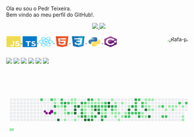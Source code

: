 Ola eu sou o Pedr Teixeira. <br>
Bem vindo ao meu perfil do GitHub!. <br>

<div align="center">
  <a href="https://github.com/weershft">
  <img height="180em" src="https://github-readme-stats.vercel.app/api?username=rafaballerini&show_icons=true&theme=dracula&include_all_commits=true&count_private=true"/>
  <img height="180em" src="https://github-readme-stats.vercel.app/api/top-langs/?username=rafaballerini&layout=compact&langs_count=7&theme=dracula"/>
</div>
<div style="display: inline_block"><br>
  <img align="center" alt="Rafa-Js" height="30" width="40" src="https://raw.githubusercontent.com/devicons/devicon/master/icons/javascript/javascript-plain.svg">
  <img align="center" alt="Rafa-Ts" height="30" width="40" src="https://raw.githubusercontent.com/devicons/devicon/master/icons/typescript/typescript-plain.svg">
  <img align="center" alt="Rafa-React" height="30" width="40" src="https://raw.githubusercontent.com/devicons/devicon/master/icons/react/react-original.svg">
  <img align="center" alt="Rafa-HTML" height="30" width="40" src="https://raw.githubusercontent.com/devicons/devicon/master/icons/html5/html5-original.svg">
  <img align="center" alt="Rafa-CSS" height="30" width="40" src="https://raw.githubusercontent.com/devicons/devicon/master/icons/css3/css3-original.svg">
  <img align="center" alt="Rafa-Python" height="30" width="40" src="https://raw.githubusercontent.com/devicons/devicon/master/icons/python/python-original.svg">
  <img align="center" alt="Rafa-Csharp" height="30" width="40" src="https://raw.githubusercontent.com/devicons/devicon/master/icons/csharp/csharp-original.svg">
  <img align="right" alt="Rafa-pic" height="150" style="border-radius:50px;" src="https://media.discordapp.net/attachments/639956127056134178/890373478988013628/Publicacoes_Instagram_1_1.png?width=676&height=676">
</div>
  
  ##
 
<div> 
  <a href="https://www.youtube.com/channel/UC_-uuuZbY0AAt9CViNzvc-Q" target="_blank"><img src="https://img.shields.io/badge/YouTube-FF0000?style=for-the-badge&logo=youtube&logoColor=white" target="_blank"></a>
  <a href="https://instagram.com/pedrohenftx" target="_blank"><img src="https://img.shields.io/badge/-Instagram-%23E4405F?style=for-the-badge&logo=instagram&logoColor=white" target="_blank"></a>
 	<a href="https://www.twitch.tv/pedrohenftx" target="_blank"><img src="https://img.shields.io/badge/Twitch-9146FF?style=for-the-badge&logo=twitch&logoColor=white" target="_blank"></a>
 <a href="https://discord.gg/" target="_blank"><img src="https://img.shields.io/badge/Discord-7289DA?style=for-the-badge&logo=discord&logoColor=white" target="_blank"></a> 
  <a href = "mailto:contatorafaballerini@gmail.com"><img src="https://img.shields.io/badge/-Gmail-%23333?style=for-the-badge&logo=gmail&logoColor=white" target="_blank"></a>
  <a href="https://www.linkedin.com/in/pedro-henrique-ferreira-teixeira-842483216" target="_blank"><img src="https://img.shields.io/badge/-LinkedIn-%230077B5?style=for-the-badge&logo=linkedin&logoColor=white" target="_blank"></a>

<svg viewBox="-16 -32 880 192" width="880" height="192" xmlns="http://www.w3.org/2000/svg"><style>@keyframes c0{68.08%{fill:var(--c2)}68.1%,to{fill:var(--ce)}}@keyframes c1{2.13%{fill:var(--c1)}2.15%,to{fill:var(--ce)}}@keyframes c2{2.31%{fill:var(--c1)}2.33%,to{fill:var(--ce)}}@keyframes c3{2.66%{fill:var(--c1)}2.68%,to{fill:var(--ce)}}@keyframes c4{67.55%{fill:var(--c2)}67.57%,to{fill:var(--ce)}}@keyframes c5{8.55%{fill:var(--c1)}8.57%,to{fill:var(--ce)}}@keyframes c6{8.72%{fill:var(--c1)}8.74%,to{fill:var(--ce)}}@keyframes c7{78.42%{fill:var(--c3)}78.44%,to{fill:var(--ce)}}@keyframes c8{69.51%{fill:var(--c2)}69.53%,to{fill:var(--ce)}}@keyframes c9{3.73%{fill:var(--c1)}3.75%,to{fill:var(--ce)}}@keyframes ca{96.07%{fill:var(--c4)}96.09%,to{fill:var(--ce)}}@keyframes cb{67.01%{fill:var(--c2)}67.03%,to{fill:var(--ce)}}@keyframes cc{66.83%{fill:var(--c2)}66.85%,to{fill:var(--ce)}}@keyframes cd{3.91%{fill:var(--c1)}3.93%,to{fill:var(--ce)}}@keyframes ce{77.71%{fill:var(--c3)}77.73%,to{fill:var(--ce)}}@keyframes cf{66.48%{fill:var(--c2)}66.5%,to{fill:var(--ce)}}@keyframes cg{4.27%{fill:var(--c1)}4.29%,to{fill:var(--ce)}}@keyframes ch{4.45%{fill:var(--c1)}4.47%,to{fill:var(--ce)}}@keyframes ci{4.8%{fill:var(--c1)}4.82%,to{fill:var(--ce)}}@keyframes cj{66.12%{fill:var(--c2)}66.14%,to{fill:var(--ce)}}@keyframes ck{70.22%{fill:var(--c2)}70.24%,to{fill:var(--ce)}}@keyframes cl{7.3%{fill:var(--c1)}7.32%,to{fill:var(--ce)}}@keyframes cm{6.76%{fill:var(--c1)}6.78%,to{fill:var(--ce)}}@keyframes cn{6.23%{fill:var(--c1)}6.25%,to{fill:var(--ce)}}@keyframes co{7.12%{fill:var(--c1)}7.14%,to{fill:var(--ce)}}@keyframes cp{6.94%{fill:var(--c1)}6.96%,to{fill:var(--ce)}}@keyframes cq{70.93%{fill:var(--c3)}70.95%,to{fill:var(--ce)}}@keyframes cr{93.93%{fill:var(--c4)}93.95%,to{fill:var(--ce)}}@keyframes cs{93.75%{fill:var(--c4)}93.77%,to{fill:var(--ce)}}@keyframes ct{5.34%{fill:var(--c1)}5.36%,to{fill:var(--ce)}}@keyframes cu{94.29%{fill:var(--c4)}94.31%,to{fill:var(--ce)}}@keyframes cv{5.69%{fill:var(--c1)}5.71%,to{fill:var(--ce)}}@keyframes cw{71.47%{fill:var(--c3)}71.49%,to{fill:var(--ce)}}@keyframes cx{42.41%{fill:var(--c1)}42.43%,to{fill:var(--ce)}}@keyframes cy{42.59%{fill:var(--c2)}42.61%,to{fill:var(--ce)}}@keyframes cz{76.28%{fill:var(--c3)}76.3%,to{fill:var(--ce)}}@keyframes c10{76.1%{fill:var(--c3)}76.12%,to{fill:var(--ce)}}@keyframes c11{43.13%{fill:var(--c2)}43.15%,to{fill:var(--ce)}}@keyframes c12{31.54%{fill:var(--c1)}31.56%,to{fill:var(--ce)}}@keyframes c13{31.72%{fill:var(--c1)}31.74%,to{fill:var(--ce)}}@keyframes c14{32.61%{fill:var(--c1)}32.63%,to{fill:var(--ce)}}@keyframes c15{75.93%{fill:var(--c3)}75.95%,to{fill:var(--ce)}}@keyframes c16{92.86%{fill:var(--c4)}92.88%,to{fill:var(--ce)}}@keyframes c17{72%{fill:var(--c3)}72.02%,to{fill:var(--ce)}}@keyframes c18{31.18%{fill:var(--c1)}31.2%,to{fill:var(--ce)}}@keyframes c19{31.36%{fill:var(--c1)}31.38%,to{fill:var(--ce)}}@keyframes c1a{41.17%{fill:var(--c1)}41.19%,to{fill:var(--ce)}}@keyframes c1b{92.68%{fill:var(--c4)}92.7%,to{fill:var(--ce)}}@keyframes c1c{43.66%{fill:var(--c2)}43.68%,to{fill:var(--ce)}}@keyframes c1d{31.01%{fill:var(--c1)}31.03%,to{fill:var(--ce)}}@keyframes c1e{45.8%{fill:var(--c2)}45.82%,to{fill:var(--ce)}}@keyframes c1f{32.08%{fill:var(--c1)}32.1%,to{fill:var(--ce)}}@keyframes c1g{32.25%{fill:var(--c1)}32.27%,to{fill:var(--ce)}}@keyframes c1h{41.34%{fill:var(--c2)}41.36%,to{fill:var(--ce)}}@keyframes c1i{75.03%{fill:var(--c3)}75.05%,to{fill:var(--ce)}}@keyframes c1j{30.83%{fill:var(--c1)}30.85%,to{fill:var(--ce)}}@keyframes c1k{72.72%{fill:var(--c3)}72.74%,to{fill:var(--ce)}}@keyframes c1l{91.43%{fill:var(--c4)}91.45%,to{fill:var(--ce)}}@keyframes c1m{74.68%{fill:var(--c3)}74.7%,to{fill:var(--ce)}}@keyframes c1n{11.58%{fill:var(--c1)}11.6%,to{fill:var(--ce)}}@keyframes c1o{11.75%{fill:var(--c1)}11.77%,to{fill:var(--ce)}}@keyframes c1p{44.38%{fill:var(--c2)}44.4%,to{fill:var(--ce)}}@keyframes c1q{73.07%{fill:var(--c3)}73.09%,to{fill:var(--ce)}}@keyframes c1r{91.79%{fill:var(--c4)}91.81%,to{fill:var(--ce)}}@keyframes c1s{11.93%{fill:var(--c1)}11.95%,to{fill:var(--ce)}}@keyframes c1t{44.55%{fill:var(--c2)}44.57%,to{fill:var(--ce)}}@keyframes c1u{36.89%{fill:var(--c1)}36.91%,to{fill:var(--ce)}}@keyframes c1v{36.71%{fill:var(--c1)}36.73%,to{fill:var(--ce)}}@keyframes c1w{47.58%{fill:var(--c2)}47.6%,to{fill:var(--ce)}}@keyframes c1x{74.14%{fill:var(--c3)}74.16%,to{fill:var(--ce)}}@keyframes c1y{44.91%{fill:var(--c2)}44.93%,to{fill:var(--ce)}}@keyframes c1z{44.73%{fill:var(--c2)}44.75%,to{fill:var(--ce)}}@keyframes c20{37.07%{fill:var(--c2)}37.09%,to{fill:var(--ce)}}@keyframes c21{36.53%{fill:var(--c1)}36.55%,to{fill:var(--ce)}}@keyframes c22{73.79%{fill:var(--c3)}73.81%,to{fill:var(--ce)}}@keyframes c23{90.36%{fill:var(--c4)}90.38%,to{fill:var(--ce)}}@keyframes c24{90.19%{fill:var(--c4)}90.21%,to{fill:var(--ce)}}@keyframes c25{12.65%{fill:var(--c1)}12.67%,to{fill:var(--ce)}}@keyframes c26{82.16%{fill:var(--c3)}82.18%,to{fill:var(--ce)}}@keyframes c27{49.54%{fill:var(--c2)}49.56%,to{fill:var(--ce)}}@keyframes c28{16.57%{fill:var(--c1)}16.59%,to{fill:var(--ce)}}@keyframes c29{13%{fill:var(--c1)}13.02%,to{fill:var(--ce)}}@keyframes c2a{49.9%{fill:var(--c2)}49.92%,to{fill:var(--ce)}}@keyframes c2b{15.14%{fill:var(--c1)}15.16%,to{fill:var(--ce)}}@keyframes c2c{14.96%{fill:var(--c1)}14.98%,to{fill:var(--ce)}}@keyframes c2d{16.21%{fill:var(--c1)}16.23%,to{fill:var(--ce)}}@keyframes c2e{14.79%{fill:var(--c1)}14.81%,to{fill:var(--ce)}}@keyframes c2f{17.28%{fill:var(--c1)}17.3%,to{fill:var(--ce)}}@keyframes c2g{13.36%{fill:var(--c1)}13.38%,to{fill:var(--ce)}}@keyframes c2h{15.85%{fill:var(--c1)}15.87%,to{fill:var(--ce)}}@keyframes c2i{14.43%{fill:var(--c1)}14.45%,to{fill:var(--ce)}}@keyframes c2j{54.54%{fill:var(--c2)}54.56%,to{fill:var(--ce)}}@keyframes c2k{13.89%{fill:var(--c1)}13.91%,to{fill:var(--ce)}}@keyframes c2l{86.09%{fill:var(--c4)}86.11%,to{fill:var(--ce)}}@keyframes c2m{50.97%{fill:var(--c2)}50.99%,to{fill:var(--ce)}}@keyframes c2n{54.36%{fill:var(--c2)}54.38%,to{fill:var(--ce)}}@keyframes c2o{83.23%{fill:var(--c3)}83.25%,to{fill:var(--ce)}}@keyframes c2p{51.15%{fill:var(--c2)}51.17%,to{fill:var(--ce)}}@keyframes c2q{85.19%{fill:var(--c3)}85.21%,to{fill:var(--ce)}}@keyframes c2r{52.93%{fill:var(--c2)}52.95%,to{fill:var(--ce)}}@keyframes c2s{53.11%{fill:var(--c2)}53.13%,to{fill:var(--ce)}}@keyframes c2t{83.59%{fill:var(--c3)}83.61%,to{fill:var(--ce)}}@keyframes c2u{51.33%{fill:var(--c2)}51.35%,to{fill:var(--ce)}}@keyframes c2v{52.57%{fill:var(--c2)}52.59%,to{fill:var(--ce)}}@keyframes c2w{51.51%{fill:var(--c2)}51.53%,to{fill:var(--ce)}}@keyframes c2x{84.13%{fill:var(--c3)}84.15%,to{fill:var(--ce)}}@keyframes c2y{52.22%{fill:var(--c2)}52.24%,to{fill:var(--ce)}}@keyframes c2z{52.04%{fill:var(--c2)}52.06%,to{fill:var(--ce)}}@keyframes c30{19.24%{fill:var(--c1)}19.26%,to{fill:var(--ce)}}@keyframes c31{18.71%{fill:var(--c1)}18.73%,to{fill:var(--ce)}}@keyframes c32{21.2%{fill:var(--c1)}21.22%,to{fill:var(--ce)}}@keyframes c33{21.02%{fill:var(--c1)}21.04%,to{fill:var(--ce)}}@keyframes c34{20.85%{fill:var(--c1)}20.87%,to{fill:var(--ce)}}@keyframes c35{86.98%{fill:var(--c4)}87%,to{fill:var(--ce)}}@keyframes c36{18.88%{fill:var(--c1)}18.9%,to{fill:var(--ce)}}@keyframes c37{21.38%{fill:var(--c1)}21.4%,to{fill:var(--ce)}}@keyframes c38{20.67%{fill:var(--c1)}20.69%,to{fill:var(--ce)}}@keyframes c39{20.13%{fill:var(--c1)}20.15%,to{fill:var(--ce)}}@keyframes c3a{87.51%{fill:var(--c4)}87.53%,to{fill:var(--ce)}}@keyframes c3b{21.56%{fill:var(--c1)}21.58%,to{fill:var(--ce)}}@keyframes c3c{20.31%{fill:var(--c1)}20.33%,to{fill:var(--ce)}}@keyframes c3d{22.27%{fill:var(--c1)}22.29%,to{fill:var(--ce)}}@keyframes c3e{57.74%{fill:var(--c2)}57.76%,to{fill:var(--ce)}}@keyframes c3f{56.85%{fill:var(--c2)}56.87%,to{fill:var(--ce)}}@keyframes c3g{22.81%{fill:var(--c1)}22.83%,to{fill:var(--ce)}}@keyframes c3h{57.03%{fill:var(--c2)}57.05%,to{fill:var(--ce)}}@keyframes c3i{26.01%{fill:var(--c1)}26.03%,to{fill:var(--ce)}}@keyframes c3j{23.34%{fill:var(--c1)}23.36%,to{fill:var(--ce)}}@keyframes c3k{23.16%{fill:var(--c1)}23.18%,to{fill:var(--ce)}}@keyframes c3l{23.52%{fill:var(--c1)}23.54%,to{fill:var(--ce)}}@keyframes c3m{58.81%{fill:var(--c2)}58.83%,to{fill:var(--ce)}}@keyframes c3n{23.88%{fill:var(--c1)}23.9%,to{fill:var(--ce)}}@keyframes c3o{24.41%{fill:var(--c1)}24.43%,to{fill:var(--ce)}}@keyframes c3p{24.59%{fill:var(--c1)}24.61%,to{fill:var(--ce)}}@keyframes c3q{59.17%{fill:var(--c2)}59.19%,to{fill:var(--ce)}}@keyframes u0{2.13%{transform:scale(0,1)}2.15%,2.31%{transform:scale(.02,1)}2.33%,2.66%{transform:scale(.03,1)}2.68%,3.73%{transform:scale(.05,1)}3.75%,3.91%{transform:scale(.06,1)}3.93%,4.27%{transform:scale(.08,1)}4.29%,4.45%{transform:scale(.09,1)}4.47%,4.8%{transform:scale(.11,1)}4.82%,5.34%{transform:scale(.13,1)}5.36%,5.69%{transform:scale(.14,1)}5.71%,6.23%{transform:scale(.16,1)}6.25%,6.76%{transform:scale(.17,1)}6.78%,6.94%{transform:scale(.19,1)}6.96%,7.12%{transform:scale(.2,1)}7.14%,7.3%{transform:scale(.22,1)}7.32%,8.55%{transform:scale(.23,1)}8.57%,8.72%{transform:scale(.25,1)}11.58%,8.74%{transform:scale(.27,1)}11.6%,11.75%{transform:scale(.28,1)}11.77%,11.93%{transform:scale(.3,1)}11.95%,12.65%{transform:scale(.31,1)}12.67%,13%{transform:scale(.33,1)}13.02%,13.36%{transform:scale(.34,1)}13.38%,13.89%{transform:scale(.36,1)}13.91%,14.43%{transform:scale(.38,1)}14.45%,14.79%{transform:scale(.39,1)}14.81%,14.96%{transform:scale(.41,1)}14.98%,15.14%{transform:scale(.42,1)}15.16%,15.85%{transform:scale(.44,1)}15.87%,16.21%{transform:scale(.45,1)}16.23%,16.57%{transform:scale(.47,1)}16.59%,17.28%{transform:scale(.48,1)}17.3%,18.71%{transform:scale(.5,1)}18.73%,18.88%{transform:scale(.52,1)}18.9%,19.24%{transform:scale(.53,1)}19.26%,20.13%{transform:scale(.55,1)}20.15%,20.31%{transform:scale(.56,1)}20.33%,20.67%{transform:scale(.58,1)}20.69%,20.85%{transform:scale(.59,1)}20.87%,21.02%{transform:scale(.61,1)}21.04%,21.2%{transform:scale(.63,1)}21.22%,21.38%{transform:scale(.64,1)}21.4%,21.56%{transform:scale(.66,1)}21.58%,22.27%{transform:scale(.67,1)}22.29%,22.81%{transform:scale(.69,1)}22.83%,23.16%{transform:scale(.7,1)}23.18%,23.34%{transform:scale(.72,1)}23.36%,23.52%{transform:scale(.73,1)}23.54%,23.88%{transform:scale(.75,1)}23.9%,24.41%{transform:scale(.77,1)}24.43%,24.59%{transform:scale(.78,1)}24.61%,26.01%{transform:scale(.8,1)}26.03%,30.83%{transform:scale(.81,1)}30.85%,31.01%{transform:scale(.83,1)}31.03%,31.18%{transform:scale(.84,1)}31.2%,31.36%{transform:scale(.86,1)}31.38%,31.54%{transform:scale(.88,1)}31.56%,31.72%{transform:scale(.89,1)}31.74%,32.08%{transform:scale(.91,1)}32.1%,32.25%{transform:scale(.92,1)}32.27%,32.61%{transform:scale(.94,1)}32.63%,36.53%{transform:scale(.95,1)}36.55%,36.71%{transform:scale(.97,1)}36.73%,36.89%{transform:scale(.98,1)}36.91%,to{transform:scale(1,1)}}@keyframes u1{37.07%{transform:scale(0,1)}37.09%,to{transform:scale(1,1)}}@keyframes u2{41.17%{transform:scale(0,1)}41.19%,to{transform:scale(1,1)}}@keyframes u3{41.34%{transform:scale(0,1)}41.36%,to{transform:scale(1,1)}}@keyframes u4{42.41%{transform:scale(0,1)}42.43%,to{transform:scale(1,1)}}@keyframes u5{42.59%{transform:scale(0,1)}42.61%,43.13%{transform:scale(.03,1)}43.15%,43.66%{transform:scale(.06,1)}43.68%,44.38%{transform:scale(.09,1)}44.4%,44.55%{transform:scale(.11,1)}44.57%,44.73%{transform:scale(.14,1)}44.75%,44.91%{transform:scale(.17,1)}44.93%,45.8%{transform:scale(.2,1)}45.82%,47.58%{transform:scale(.23,1)}47.6%,49.54%{transform:scale(.26,1)}49.56%,49.9%{transform:scale(.29,1)}49.92%,50.97%{transform:scale(.31,1)}50.99%,51.15%{transform:scale(.34,1)}51.17%,51.33%{transform:scale(.37,1)}51.35%,51.51%{transform:scale(.4,1)}51.53%,52.04%{transform:scale(.43,1)}52.06%,52.22%{transform:scale(.46,1)}52.24%,52.57%{transform:scale(.49,1)}52.59%,52.93%{transform:scale(.51,1)}52.95%,53.11%{transform:scale(.54,1)}53.13%,54.36%{transform:scale(.57,1)}54.38%,54.54%{transform:scale(.6,1)}54.56%,56.85%{transform:scale(.63,1)}56.87%,57.03%{transform:scale(.66,1)}57.05%,57.74%{transform:scale(.69,1)}57.76%,58.81%{transform:scale(.71,1)}58.83%,59.17%{transform:scale(.74,1)}59.19%,66.12%{transform:scale(.77,1)}66.14%,66.48%{transform:scale(.8,1)}66.5%,66.83%{transform:scale(.83,1)}66.85%,67.01%{transform:scale(.86,1)}67.03%,67.55%{transform:scale(.89,1)}67.57%,68.08%{transform:scale(.91,1)}68.1%,69.51%{transform:scale(.94,1)}69.53%,70.22%{transform:scale(.97,1)}70.24%,to{transform:scale(1,1)}}@keyframes u6{70.93%{transform:scale(0,1)}70.95%,71.47%{transform:scale(.05,1)}71.49%,72%{transform:scale(.11,1)}72.02%,72.72%{transform:scale(.16,1)}72.74%,73.07%{transform:scale(.21,1)}73.09%,73.79%{transform:scale(.26,1)}73.81%,74.14%{transform:scale(.32,1)}74.16%,74.68%{transform:scale(.37,1)}74.7%,75.03%{transform:scale(.42,1)}75.05%,75.93%{transform:scale(.47,1)}75.95%,76.1%{transform:scale(.53,1)}76.12%,76.28%{transform:scale(.58,1)}76.3%,77.71%{transform:scale(.63,1)}77.73%,78.42%{transform:scale(.68,1)}78.44%,82.16%{transform:scale(.74,1)}82.18%,83.23%{transform:scale(.79,1)}83.25%,83.59%{transform:scale(.84,1)}83.61%,84.13%{transform:scale(.89,1)}84.15%,85.19%{transform:scale(.95,1)}85.21%,to{transform:scale(1,1)}}@keyframes u7{86.09%{transform:scale(0,1)}86.11%,86.98%{transform:scale(.08,1)}87%,87.51%{transform:scale(.15,1)}87.53%,90.19%{transform:scale(.23,1)}90.21%,90.36%{transform:scale(.31,1)}90.38%,91.43%{transform:scale(.38,1)}91.45%,91.79%{transform:scale(.46,1)}91.81%,92.68%{transform:scale(.54,1)}92.7%,92.86%{transform:scale(.62,1)}92.88%,93.75%{transform:scale(.69,1)}93.77%,93.93%{transform:scale(.77,1)}93.95%,94.29%{transform:scale(.85,1)}94.31%,96.07%{transform:scale(.92,1)}96.09%,to{transform:scale(1,1)}}@keyframes s0{0%,99.82%{transform:translate(0,-16px)}.18%{transform:translate(0,0)}1.6%{transform:translate(128px,0)}1.78%{transform:translate(128px,16px)}2.14%{transform:translate(160px,16px)}2.67%{transform:translate(160px,64px)}3.03%{transform:translate(192px,64px)}3.21%,69.16%{transform:translate(192px,48px)}3.57%{transform:translate(224px,48px)}3.74%,95.37%{transform:translate(224px,32px)}3.92%,66.67%{transform:translate(240px,32px)}4.1%{transform:translate(240px,48px)}4.28%{transform:translate(256px,48px)}4.81%{transform:translate(256px,96px)}5.53%{transform:translate(320px,96px)}5.7%{transform:translate(320px,80px)}6.06%{transform:translate(288px,80px)}6.77%{transform:translate(288px,16px)}6.95%,71.12%,79.68%{transform:translate(304px,16px)}7.13%{transform:translate(304px,0)}7.31%{transform:translate(288px,0)}7.49%{transform:translate(288px,-16px)}8.38%{transform:translate(208px,-16px)}78.25%,8.73%{transform:translate(208px,16px)}8.91%{transform:translate(224px,16px)}9.27%{transform:translate(224px,-16px)}11.41%{transform:translate(416px,-16px)}11.76%,33.87%{transform:translate(416px,16px)}11.94%,39.75%,46.88%{transform:translate(432px,16px)}12.12%,39.57%{transform:translate(432px,0)}12.83%,38.86%{transform:translate(496px,0)}13.01%,38.68%{transform:translate(496px,16px)}13.73%{transform:translate(560px,16px)}13.9%{transform:translate(560px,32px)}14.08%,50.45%{transform:translate(544px,32px)}14.44%,50.8%,54.72%{transform:translate(544px,64px)}14.97%,16.4%{transform:translate(496px,64px)}15.15%,49.73%{transform:translate(496px,48px)}15.51%{transform:translate(528px,48px)}15.86%{transform:translate(528px,80px)}16.22%{transform:translate(496px,80px)}16.58%{transform:translate(480px,64px)}16.76%{transform:translate(480px,80px)}17.11%{transform:translate(512px,80px)}17.29%{transform:translate(512px,96px)}18.54%{transform:translate(624px,96px)}18.72%,19.43%{transform:translate(624px,80px)}18.89%,19.61%,87.7%{transform:translate(640px,80px)}19.07%,19.79%{transform:translate(640px,64px)}19.25%,51.69%{transform:translate(624px,64px)}19.96%{transform:translate(656px,64px)}20.14%,87.17%{transform:translate(656px,48px)}20.32%{transform:translate(672px,48px)}20.5%{transform:translate(672px,32px)}20.86%,88.24%{transform:translate(640px,32px)}21.21%{transform:translate(640px,0)}21.93%{transform:translate(704px,0)}22.46%{transform:translate(704px,48px)}23.17%{transform:translate(768px,48px)}23.35%{transform:translate(768px,32px)}23.89%{transform:translate(816px,32px)}24.6%{transform:translate(816px,96px)}24.78%{transform:translate(800px,96px)}25.49%{transform:translate(800px,32px)}26.02%{transform:translate(752px,32px)}26.56%{transform:translate(752px,-16px)}30.48%{transform:translate(400px,-16px)}30.84%,91.09%{transform:translate(400px,16px)}31.19%,33.33%,40.46%,46.17%,71.84%{transform:translate(368px,16px)}31.37%,33.16%,45.99%{transform:translate(368px,32px)}31.55%,32.98%,42.25%{transform:translate(352px,32px)}31.73%,42.78%{transform:translate(352px,48px)}32.09%{transform:translate(384px,48px)}32.26%,41.53%{transform:translate(384px,64px)}32.62%,41.89%,93.23%{transform:translate(352px,64px)}34.05%,44.03%{transform:translate(416px,0)}35.12%{transform:translate(512px,0)}35.83%,37.97%{transform:translate(512px,64px)}36.72%{transform:translate(432px,64px)}36.9%{transform:translate(432px,48px)}37.08%,73.44%{transform:translate(448px,48px)}37.25%{transform:translate(448px,64px)}38.5%{transform:translate(512px,16px)}41.18%{transform:translate(368px,80px)}41.35%,74.87%{transform:translate(384px,80px)}42.42%{transform:translate(336px,32px)}42.6%{transform:translate(336px,48px)}43.14%{transform:translate(352px,16px)}43.49%,45.63%{transform:translate(384px,16px)}43.67%{transform:translate(384px,0)}44.39%,72.91%{transform:translate(416px,32px)}44.74%{transform:translate(448px,32px)}44.92%,81.28%{transform:translate(448px,16px)}45.81%{transform:translate(384px,32px)}47.59%,73.98%{transform:translate(432px,80px)}47.77%,74.51%{transform:translate(416px,80px)}48.13%{transform:translate(416px,112px)}48.84%{transform:translate(480px,112px)}49.55%{transform:translate(480px,48px)}49.91%{transform:translate(496px,32px)}52.41%{transform:translate(624px,0)}52.58%{transform:translate(608px,0)}52.76%{transform:translate(608px,16px)}52.94%{transform:translate(592px,16px)}53.12%,83.42%{transform:translate(592px,32px)}53.3%{transform:translate(608px,32px)}53.65%{transform:translate(608px,64px)}54.19%{transform:translate(560px,64px)}54.37%{transform:translate(560px,80px)}54.55%{transform:translate(544px,80px)}56.68%{transform:translate(720px,64px)}56.86%{transform:translate(720px,80px)}57.04%{transform:translate(736px,80px)}57.58%{transform:translate(736px,32px)}57.75%{transform:translate(720px,32px)}57.93%{transform:translate(720px,16px)}59.18%{transform:translate(832px,16px)}59.54%{transform:translate(832px,-16px)}65.78%{transform:translate(272px,-16px)}66.31%{transform:translate(272px,32px)}67.02%{transform:translate(240px,0)}68.09%{transform:translate(144px,0)}68.27%{transform:translate(144px,16px)}68.81%{transform:translate(192px,16px)}69.34%{transform:translate(208px,48px)}69.52%{transform:translate(208px,64px)}70.41%{transform:translate(288px,64px)}70.77%{transform:translate(288px,32px)}70.94%,79.5%{transform:translate(304px,32px)}72.01%{transform:translate(368px,0)}72.37%{transform:translate(400px,0)}72.73%{transform:translate(400px,32px)}73.08%,91.62%{transform:translate(416px,48px)}73.8%{transform:translate(448px,80px)}74.15%{transform:translate(432px,96px)}74.33%{transform:translate(416px,96px)}75.04%{transform:translate(384px,96px)}75.22%{transform:translate(400px,96px)}75.4%{transform:translate(400px,80px)}76.11%{transform:translate(336px,80px)}76.83%{transform:translate(336px,16px)}78.43%{transform:translate(208px,32px)}81.46%{transform:translate(448px,0)}81.82%{transform:translate(480px,0)}82.17%{transform:translate(480px,32px)}83.6%{transform:translate(592px,48px)}83.78%{transform:translate(608px,48px)}84.14%{transform:translate(608px,80px)}84.31%{transform:translate(592px,80px)}85.2%{transform:translate(592px,0)}85.56%{transform:translate(560px,0)}86.1%{transform:translate(560px,48px)}87.52%{transform:translate(656px,80px)}90.2%{transform:translate(464px,32px)}90.37%{transform:translate(464px,16px)}91.44%{transform:translate(400px,48px)}91.8%{transform:translate(416px,64px)}92.34%{transform:translate(368px,64px)}92.69%{transform:translate(368px,96px)}92.87%{transform:translate(352px,96px)}93.76%{transform:translate(304px,64px)}93.94%{transform:translate(304px,48px)}94.12%{transform:translate(320px,48px)}94.3%{transform:translate(320px,32px)}96.08%{transform:translate(224px,96px)}96.61%{transform:translate(176px,96px)}97.15%{transform:translate(176px,48px)}97.86%{transform:translate(112px,48px)}98.22%{transform:translate(112px,16px)}98.4%{transform:translate(96px,16px)}98.75%{transform:translate(96px,-16px)}}@keyframes s1{0%,99.82%{transform:translate(16px,-16px)}.18%{transform:translate(0,-16px)}.36%{transform:translate(0,0)}1.78%{transform:translate(128px,0)}1.96%{transform:translate(128px,16px)}2.32%{transform:translate(160px,16px)}2.85%{transform:translate(160px,64px)}3.21%{transform:translate(192px,64px)}3.39%,69.34%{transform:translate(192px,48px)}3.74%{transform:translate(224px,48px)}3.92%,95.54%{transform:translate(224px,32px)}4.1%,66.84%{transform:translate(240px,32px)}4.28%{transform:translate(240px,48px)}4.46%{transform:translate(256px,48px)}4.99%{transform:translate(256px,96px)}5.7%{transform:translate(320px,96px)}5.88%{transform:translate(320px,80px)}6.24%{transform:translate(288px,80px)}6.95%{transform:translate(288px,16px)}7.13%,71.3%,79.86%{transform:translate(304px,16px)}7.31%{transform:translate(304px,0)}7.49%{transform:translate(288px,0)}7.66%{transform:translate(288px,-16px)}8.56%{transform:translate(208px,-16px)}78.43%,8.91%{transform:translate(208px,16px)}9.09%{transform:translate(224px,16px)}9.45%{transform:translate(224px,-16px)}11.59%{transform:translate(416px,-16px)}11.94%,34.05%{transform:translate(416px,16px)}12.12%,39.93%,47.06%{transform:translate(432px,16px)}12.3%,39.75%{transform:translate(432px,0)}13.01%,39.04%{transform:translate(496px,0)}13.19%,38.86%{transform:translate(496px,16px)}13.9%{transform:translate(560px,16px)}14.08%{transform:translate(560px,32px)}14.26%,50.62%{transform:translate(544px,32px)}14.62%,50.98%,54.9%{transform:translate(544px,64px)}15.15%,16.58%{transform:translate(496px,64px)}15.33%,49.91%{transform:translate(496px,48px)}15.69%{transform:translate(528px,48px)}16.04%{transform:translate(528px,80px)}16.4%{transform:translate(496px,80px)}16.76%{transform:translate(480px,64px)}16.93%{transform:translate(480px,80px)}17.29%{transform:translate(512px,80px)}17.47%{transform:translate(512px,96px)}18.72%{transform:translate(624px,96px)}18.89%,19.61%{transform:translate(624px,80px)}19.07%,19.79%,87.88%{transform:translate(640px,80px)}19.25%,19.96%{transform:translate(640px,64px)}19.43%,51.87%{transform:translate(624px,64px)}20.14%{transform:translate(656px,64px)}20.32%,87.34%{transform:translate(656px,48px)}20.5%{transform:translate(672px,48px)}20.68%{transform:translate(672px,32px)}21.03%,88.41%{transform:translate(640px,32px)}21.39%{transform:translate(640px,0)}22.1%{transform:translate(704px,0)}22.64%{transform:translate(704px,48px)}23.35%{transform:translate(768px,48px)}23.53%{transform:translate(768px,32px)}24.06%{transform:translate(816px,32px)}24.78%{transform:translate(816px,96px)}24.96%{transform:translate(800px,96px)}25.67%{transform:translate(800px,32px)}26.2%{transform:translate(752px,32px)}26.74%{transform:translate(752px,-16px)}30.66%{transform:translate(400px,-16px)}31.02%,91.27%{transform:translate(400px,16px)}31.37%,33.51%,40.64%,46.35%,72.01%{transform:translate(368px,16px)}31.55%,33.33%,46.17%{transform:translate(368px,32px)}31.73%,33.16%,42.42%{transform:translate(352px,32px)}31.91%,42.96%{transform:translate(352px,48px)}32.26%{transform:translate(384px,48px)}32.44%,41.71%{transform:translate(384px,64px)}32.8%,42.07%,93.4%{transform:translate(352px,64px)}34.22%,44.21%{transform:translate(416px,0)}35.29%{transform:translate(512px,0)}36.01%,38.15%{transform:translate(512px,64px)}36.9%{transform:translate(432px,64px)}37.08%{transform:translate(432px,48px)}37.25%,73.62%{transform:translate(448px,48px)}37.43%{transform:translate(448px,64px)}38.68%{transform:translate(512px,16px)}41.35%{transform:translate(368px,80px)}41.53%,75.04%{transform:translate(384px,80px)}42.6%{transform:translate(336px,32px)}42.78%{transform:translate(336px,48px)}43.32%{transform:translate(352px,16px)}43.67%,45.81%{transform:translate(384px,16px)}43.85%{transform:translate(384px,0)}44.56%,73.08%{transform:translate(416px,32px)}44.92%{transform:translate(448px,32px)}45.1%,81.46%{transform:translate(448px,16px)}45.99%{transform:translate(384px,32px)}47.77%,74.15%{transform:translate(432px,80px)}47.95%,74.69%{transform:translate(416px,80px)}48.31%{transform:translate(416px,112px)}49.02%{transform:translate(480px,112px)}49.73%{transform:translate(480px,48px)}50.09%{transform:translate(496px,32px)}52.58%{transform:translate(624px,0)}52.76%{transform:translate(608px,0)}52.94%{transform:translate(608px,16px)}53.12%{transform:translate(592px,16px)}53.3%,83.6%{transform:translate(592px,32px)}53.48%{transform:translate(608px,32px)}53.83%{transform:translate(608px,64px)}54.37%{transform:translate(560px,64px)}54.55%{transform:translate(560px,80px)}54.72%{transform:translate(544px,80px)}56.86%{transform:translate(720px,64px)}57.04%{transform:translate(720px,80px)}57.22%{transform:translate(736px,80px)}57.75%{transform:translate(736px,32px)}57.93%{transform:translate(720px,32px)}58.11%{transform:translate(720px,16px)}59.36%{transform:translate(832px,16px)}59.71%{transform:translate(832px,-16px)}65.95%{transform:translate(272px,-16px)}66.49%{transform:translate(272px,32px)}67.2%{transform:translate(240px,0)}68.27%{transform:translate(144px,0)}68.45%{transform:translate(144px,16px)}68.98%{transform:translate(192px,16px)}69.52%{transform:translate(208px,48px)}69.7%{transform:translate(208px,64px)}70.59%{transform:translate(288px,64px)}70.94%{transform:translate(288px,32px)}71.12%,79.68%{transform:translate(304px,32px)}72.19%{transform:translate(368px,0)}72.55%{transform:translate(400px,0)}72.91%{transform:translate(400px,32px)}73.26%,91.8%{transform:translate(416px,48px)}73.98%{transform:translate(448px,80px)}74.33%{transform:translate(432px,96px)}74.51%{transform:translate(416px,96px)}75.22%{transform:translate(384px,96px)}75.4%{transform:translate(400px,96px)}75.58%{transform:translate(400px,80px)}76.29%{transform:translate(336px,80px)}77.01%{transform:translate(336px,16px)}78.61%{transform:translate(208px,32px)}81.64%{transform:translate(448px,0)}82%{transform:translate(480px,0)}82.35%{transform:translate(480px,32px)}83.78%{transform:translate(592px,48px)}83.96%{transform:translate(608px,48px)}84.31%{transform:translate(608px,80px)}84.49%{transform:translate(592px,80px)}85.38%{transform:translate(592px,0)}85.74%{transform:translate(560px,0)}86.27%{transform:translate(560px,48px)}87.7%{transform:translate(656px,80px)}90.37%{transform:translate(464px,32px)}90.55%{transform:translate(464px,16px)}91.62%{transform:translate(400px,48px)}91.98%{transform:translate(416px,64px)}92.51%{transform:translate(368px,64px)}92.87%{transform:translate(368px,96px)}93.05%{transform:translate(352px,96px)}93.94%{transform:translate(304px,64px)}94.12%{transform:translate(304px,48px)}94.3%{transform:translate(320px,48px)}94.47%{transform:translate(320px,32px)}96.26%{transform:translate(224px,96px)}96.79%{transform:translate(176px,96px)}97.33%{transform:translate(176px,48px)}98.04%{transform:translate(112px,48px)}98.4%{transform:translate(112px,16px)}98.57%{transform:translate(96px,16px)}98.93%{transform:translate(96px,-16px)}}@keyframes s2{0%,99.82%{transform:translate(32px,-16px)}.36%{transform:translate(0,-16px)}.53%{transform:translate(0,0)}1.96%{transform:translate(128px,0)}2.14%{transform:translate(128px,16px)}2.5%{transform:translate(160px,16px)}3.03%{transform:translate(160px,64px)}3.39%{transform:translate(192px,64px)}3.57%,69.52%{transform:translate(192px,48px)}3.92%{transform:translate(224px,48px)}4.1%,95.72%{transform:translate(224px,32px)}4.28%,67.02%{transform:translate(240px,32px)}4.46%{transform:translate(240px,48px)}4.63%{transform:translate(256px,48px)}5.17%{transform:translate(256px,96px)}5.88%{transform:translate(320px,96px)}6.06%{transform:translate(320px,80px)}6.42%{transform:translate(288px,80px)}7.13%{transform:translate(288px,16px)}7.31%,71.48%,80.04%{transform:translate(304px,16px)}7.49%{transform:translate(304px,0)}7.66%{transform:translate(288px,0)}7.84%{transform:translate(288px,-16px)}8.73%{transform:translate(208px,-16px)}78.61%,9.09%{transform:translate(208px,16px)}9.27%{transform:translate(224px,16px)}9.63%{transform:translate(224px,-16px)}11.76%{transform:translate(416px,-16px)}12.12%,34.22%{transform:translate(416px,16px)}12.3%,40.11%,47.24%{transform:translate(432px,16px)}12.48%,39.93%{transform:translate(432px,0)}13.19%,39.22%{transform:translate(496px,0)}13.37%,39.04%{transform:translate(496px,16px)}14.08%{transform:translate(560px,16px)}14.26%{transform:translate(560px,32px)}14.44%,50.8%{transform:translate(544px,32px)}14.8%,51.16%,55.08%{transform:translate(544px,64px)}15.33%,16.76%{transform:translate(496px,64px)}15.51%,50.09%{transform:translate(496px,48px)}15.86%{transform:translate(528px,48px)}16.22%{transform:translate(528px,80px)}16.58%{transform:translate(496px,80px)}16.93%{transform:translate(480px,64px)}17.11%{transform:translate(480px,80px)}17.47%{transform:translate(512px,80px)}17.65%{transform:translate(512px,96px)}18.89%{transform:translate(624px,96px)}19.07%,19.79%{transform:translate(624px,80px)}19.25%,19.96%,88.06%{transform:translate(640px,80px)}19.43%,20.14%{transform:translate(640px,64px)}19.61%,52.05%{transform:translate(624px,64px)}20.32%{transform:translate(656px,64px)}20.5%,87.52%{transform:translate(656px,48px)}20.68%{transform:translate(672px,48px)}20.86%{transform:translate(672px,32px)}21.21%,88.59%{transform:translate(640px,32px)}21.57%{transform:translate(640px,0)}22.28%{transform:translate(704px,0)}22.82%{transform:translate(704px,48px)}23.53%{transform:translate(768px,48px)}23.71%{transform:translate(768px,32px)}24.24%{transform:translate(816px,32px)}24.96%{transform:translate(816px,96px)}25.13%{transform:translate(800px,96px)}25.85%{transform:translate(800px,32px)}26.38%{transform:translate(752px,32px)}26.92%{transform:translate(752px,-16px)}30.84%{transform:translate(400px,-16px)}31.19%,91.44%{transform:translate(400px,16px)}31.55%,33.69%,40.82%,46.52%,72.19%{transform:translate(368px,16px)}31.73%,33.51%,46.35%{transform:translate(368px,32px)}31.91%,33.33%,42.6%{transform:translate(352px,32px)}32.09%,43.14%{transform:translate(352px,48px)}32.44%{transform:translate(384px,48px)}32.62%,41.89%{transform:translate(384px,64px)}32.98%,42.25%,93.58%{transform:translate(352px,64px)}34.4%,44.39%{transform:translate(416px,0)}35.47%{transform:translate(512px,0)}36.19%,38.32%{transform:translate(512px,64px)}37.08%{transform:translate(432px,64px)}37.25%{transform:translate(432px,48px)}37.43%,73.8%{transform:translate(448px,48px)}37.61%{transform:translate(448px,64px)}38.86%{transform:translate(512px,16px)}41.53%{transform:translate(368px,80px)}41.71%,75.22%{transform:translate(384px,80px)}42.78%{transform:translate(336px,32px)}42.96%{transform:translate(336px,48px)}43.49%{transform:translate(352px,16px)}43.85%,45.99%{transform:translate(384px,16px)}44.03%{transform:translate(384px,0)}44.74%,73.26%{transform:translate(416px,32px)}45.1%{transform:translate(448px,32px)}45.28%,81.64%{transform:translate(448px,16px)}46.17%{transform:translate(384px,32px)}47.95%,74.33%{transform:translate(432px,80px)}48.13%,74.87%{transform:translate(416px,80px)}48.48%{transform:translate(416px,112px)}49.2%{transform:translate(480px,112px)}49.91%{transform:translate(480px,48px)}50.27%{transform:translate(496px,32px)}52.76%{transform:translate(624px,0)}52.94%{transform:translate(608px,0)}53.12%{transform:translate(608px,16px)}53.3%{transform:translate(592px,16px)}53.48%,83.78%{transform:translate(592px,32px)}53.65%{transform:translate(608px,32px)}54.01%{transform:translate(608px,64px)}54.55%{transform:translate(560px,64px)}54.72%{transform:translate(560px,80px)}54.9%{transform:translate(544px,80px)}57.04%{transform:translate(720px,64px)}57.22%{transform:translate(720px,80px)}57.4%{transform:translate(736px,80px)}57.93%{transform:translate(736px,32px)}58.11%{transform:translate(720px,32px)}58.29%{transform:translate(720px,16px)}59.54%{transform:translate(832px,16px)}59.89%{transform:translate(832px,-16px)}66.13%{transform:translate(272px,-16px)}66.67%{transform:translate(272px,32px)}67.38%{transform:translate(240px,0)}68.45%{transform:translate(144px,0)}68.63%{transform:translate(144px,16px)}69.16%{transform:translate(192px,16px)}69.7%{transform:translate(208px,48px)}69.88%{transform:translate(208px,64px)}70.77%{transform:translate(288px,64px)}71.12%{transform:translate(288px,32px)}71.3%,79.86%{transform:translate(304px,32px)}72.37%{transform:translate(368px,0)}72.73%{transform:translate(400px,0)}73.08%{transform:translate(400px,32px)}73.44%,91.98%{transform:translate(416px,48px)}74.15%{transform:translate(448px,80px)}74.51%{transform:translate(432px,96px)}74.69%{transform:translate(416px,96px)}75.4%{transform:translate(384px,96px)}75.58%{transform:translate(400px,96px)}75.76%{transform:translate(400px,80px)}76.47%{transform:translate(336px,80px)}77.18%{transform:translate(336px,16px)}78.79%{transform:translate(208px,32px)}81.82%{transform:translate(448px,0)}82.17%{transform:translate(480px,0)}82.53%{transform:translate(480px,32px)}83.96%{transform:translate(592px,48px)}84.14%{transform:translate(608px,48px)}84.49%{transform:translate(608px,80px)}84.67%{transform:translate(592px,80px)}85.56%{transform:translate(592px,0)}85.92%{transform:translate(560px,0)}86.45%{transform:translate(560px,48px)}87.88%{transform:translate(656px,80px)}90.55%{transform:translate(464px,32px)}90.73%{transform:translate(464px,16px)}91.8%{transform:translate(400px,48px)}92.16%{transform:translate(416px,64px)}92.69%{transform:translate(368px,64px)}93.05%{transform:translate(368px,96px)}93.23%{transform:translate(352px,96px)}94.12%{transform:translate(304px,64px)}94.3%{transform:translate(304px,48px)}94.47%{transform:translate(320px,48px)}94.65%{transform:translate(320px,32px)}96.43%{transform:translate(224px,96px)}96.97%{transform:translate(176px,96px)}97.5%{transform:translate(176px,48px)}98.22%{transform:translate(112px,48px)}98.57%{transform:translate(112px,16px)}98.75%{transform:translate(96px,16px)}99.11%{transform:translate(96px,-16px)}}@keyframes s3{0%,99.82%{transform:translate(48px,-16px)}.53%{transform:translate(0,-16px)}.71%{transform:translate(0,0)}2.14%{transform:translate(128px,0)}2.32%{transform:translate(128px,16px)}2.67%{transform:translate(160px,16px)}3.21%{transform:translate(160px,64px)}3.57%{transform:translate(192px,64px)}3.74%,69.7%{transform:translate(192px,48px)}4.1%{transform:translate(224px,48px)}4.28%,95.9%{transform:translate(224px,32px)}4.46%,67.2%{transform:translate(240px,32px)}4.63%{transform:translate(240px,48px)}4.81%{transform:translate(256px,48px)}5.35%{transform:translate(256px,96px)}6.06%{transform:translate(320px,96px)}6.24%{transform:translate(320px,80px)}6.6%{transform:translate(288px,80px)}7.31%{transform:translate(288px,16px)}7.49%,71.66%,80.21%{transform:translate(304px,16px)}7.66%{transform:translate(304px,0)}7.84%{transform:translate(288px,0)}8.02%{transform:translate(288px,-16px)}8.91%{transform:translate(208px,-16px)}78.79%,9.27%{transform:translate(208px,16px)}9.45%{transform:translate(224px,16px)}9.8%{transform:translate(224px,-16px)}11.94%{transform:translate(416px,-16px)}12.3%,34.4%{transform:translate(416px,16px)}12.48%,40.29%,47.42%{transform:translate(432px,16px)}12.66%,40.11%{transform:translate(432px,0)}13.37%,39.39%{transform:translate(496px,0)}13.55%,39.22%{transform:translate(496px,16px)}14.26%{transform:translate(560px,16px)}14.44%{transform:translate(560px,32px)}14.62%,50.98%{transform:translate(544px,32px)}14.97%,51.34%,55.26%{transform:translate(544px,64px)}15.51%,16.93%{transform:translate(496px,64px)}15.69%,50.27%{transform:translate(496px,48px)}16.04%{transform:translate(528px,48px)}16.4%{transform:translate(528px,80px)}16.76%{transform:translate(496px,80px)}17.11%{transform:translate(480px,64px)}17.29%{transform:translate(480px,80px)}17.65%{transform:translate(512px,80px)}17.83%{transform:translate(512px,96px)}19.07%{transform:translate(624px,96px)}19.25%,19.96%{transform:translate(624px,80px)}19.43%,20.14%,88.24%{transform:translate(640px,80px)}19.61%,20.32%{transform:translate(640px,64px)}19.79%,52.23%{transform:translate(624px,64px)}20.5%{transform:translate(656px,64px)}20.68%,87.7%{transform:translate(656px,48px)}20.86%{transform:translate(672px,48px)}21.03%{transform:translate(672px,32px)}21.39%,88.77%{transform:translate(640px,32px)}21.75%{transform:translate(640px,0)}22.46%{transform:translate(704px,0)}22.99%{transform:translate(704px,48px)}23.71%{transform:translate(768px,48px)}23.89%{transform:translate(768px,32px)}24.42%{transform:translate(816px,32px)}25.13%{transform:translate(816px,96px)}25.31%{transform:translate(800px,96px)}26.02%{transform:translate(800px,32px)}26.56%{transform:translate(752px,32px)}27.09%{transform:translate(752px,-16px)}31.02%{transform:translate(400px,-16px)}31.37%,91.62%{transform:translate(400px,16px)}31.73%,33.87%,41%,46.7%,72.37%{transform:translate(368px,16px)}31.91%,33.69%,46.52%{transform:translate(368px,32px)}32.09%,33.51%,42.78%{transform:translate(352px,32px)}32.26%,43.32%{transform:translate(352px,48px)}32.62%{transform:translate(384px,48px)}32.8%,42.07%{transform:translate(384px,64px)}33.16%,42.42%,93.76%{transform:translate(352px,64px)}34.58%,44.56%{transform:translate(416px,0)}35.65%{transform:translate(512px,0)}36.36%,38.5%{transform:translate(512px,64px)}37.25%{transform:translate(432px,64px)}37.43%{transform:translate(432px,48px)}37.61%,73.98%{transform:translate(448px,48px)}37.79%{transform:translate(448px,64px)}39.04%{transform:translate(512px,16px)}41.71%{transform:translate(368px,80px)}41.89%,75.4%{transform:translate(384px,80px)}42.96%{transform:translate(336px,32px)}43.14%{transform:translate(336px,48px)}43.67%{transform:translate(352px,16px)}44.03%,46.17%{transform:translate(384px,16px)}44.21%{transform:translate(384px,0)}44.92%,73.44%{transform:translate(416px,32px)}45.28%{transform:translate(448px,32px)}45.45%,81.82%{transform:translate(448px,16px)}46.35%{transform:translate(384px,32px)}48.13%,74.51%{transform:translate(432px,80px)}48.31%,75.04%{transform:translate(416px,80px)}48.66%{transform:translate(416px,112px)}49.38%{transform:translate(480px,112px)}50.09%{transform:translate(480px,48px)}50.45%{transform:translate(496px,32px)}52.94%{transform:translate(624px,0)}53.12%{transform:translate(608px,0)}53.3%{transform:translate(608px,16px)}53.48%{transform:translate(592px,16px)}53.65%,83.96%{transform:translate(592px,32px)}53.83%{transform:translate(608px,32px)}54.19%{transform:translate(608px,64px)}54.72%{transform:translate(560px,64px)}54.9%{transform:translate(560px,80px)}55.08%{transform:translate(544px,80px)}57.22%{transform:translate(720px,64px)}57.4%{transform:translate(720px,80px)}57.58%{transform:translate(736px,80px)}58.11%{transform:translate(736px,32px)}58.29%{transform:translate(720px,32px)}58.47%{transform:translate(720px,16px)}59.71%{transform:translate(832px,16px)}60.07%{transform:translate(832px,-16px)}66.31%{transform:translate(272px,-16px)}66.84%{transform:translate(272px,32px)}67.56%{transform:translate(240px,0)}68.63%{transform:translate(144px,0)}68.81%{transform:translate(144px,16px)}69.34%{transform:translate(192px,16px)}69.88%{transform:translate(208px,48px)}70.05%{transform:translate(208px,64px)}70.94%{transform:translate(288px,64px)}71.3%{transform:translate(288px,32px)}71.48%,80.04%{transform:translate(304px,32px)}72.55%{transform:translate(368px,0)}72.91%{transform:translate(400px,0)}73.26%{transform:translate(400px,32px)}73.62%,92.16%{transform:translate(416px,48px)}74.33%{transform:translate(448px,80px)}74.69%{transform:translate(432px,96px)}74.87%{transform:translate(416px,96px)}75.58%{transform:translate(384px,96px)}75.76%{transform:translate(400px,96px)}75.94%{transform:translate(400px,80px)}76.65%{transform:translate(336px,80px)}77.36%{transform:translate(336px,16px)}78.97%{transform:translate(208px,32px)}82%{transform:translate(448px,0)}82.35%{transform:translate(480px,0)}82.71%{transform:translate(480px,32px)}84.14%{transform:translate(592px,48px)}84.31%{transform:translate(608px,48px)}84.67%{transform:translate(608px,80px)}84.85%{transform:translate(592px,80px)}85.74%{transform:translate(592px,0)}86.1%{transform:translate(560px,0)}86.63%{transform:translate(560px,48px)}88.06%{transform:translate(656px,80px)}90.73%{transform:translate(464px,32px)}90.91%{transform:translate(464px,16px)}91.98%{transform:translate(400px,48px)}92.34%{transform:translate(416px,64px)}92.87%{transform:translate(368px,64px)}93.23%{transform:translate(368px,96px)}93.4%{transform:translate(352px,96px)}94.3%{transform:translate(304px,64px)}94.47%{transform:translate(304px,48px)}94.65%{transform:translate(320px,48px)}94.83%{transform:translate(320px,32px)}96.61%{transform:translate(224px,96px)}97.15%{transform:translate(176px,96px)}97.68%{transform:translate(176px,48px)}98.4%{transform:translate(112px,48px)}98.75%{transform:translate(112px,16px)}98.93%{transform:translate(96px,16px)}99.29%{transform:translate(96px,-16px)}}:root{--cb:#1b1f230a;--cs:purple;--ce:#ebedf0;--c0:#ebedf0;--c1:#9be9a8;--c2:#40c463;--c3:#30a14e;--c4:#216e39}@media (prefers-color-scheme:dark){:root{--cb:#1b1f230a;--cs:purple;--ce:#161b22;--c1:#01311f;--c2:#034525;--c3:#0f6d31;--c4:#00c647}}.c{shape-rendering:geometricPrecision;rx:2;ry:2;fill:var(--ce);stroke-width:1px;stroke:var(--cb);animation:none 56100ms linear infinite}.c.c0{fill:var(--c2);animation-name:c0}.c.c1,.c.c2,.c.c3{fill:var(--c1);animation-name:c1}.c.c2,.c.c3{animation-name:c2}.c.c3{animation-name:c3}.c.c4{fill:var(--c2);animation-name:c4}.c.c5,.c.c6{fill:var(--c1);animation-name:c5}.c.c6{animation-name:c6}.c.c7{fill:var(--c3);animation-name:c7}.c.c8{fill:var(--c2);animation-name:c8}.c.c9{fill:var(--c1);animation-name:c9}.c.ca{fill:var(--c4);animation-name:ca}.c.cb,.c.cc{fill:var(--c2);animation-name:cb}.c.cc{animation-name:cc}.c.cd{fill:var(--c1);animation-name:cd}.c.ce{fill:var(--c3);animation-name:ce}.c.cf{fill:var(--c2);animation-name:cf}.c.cg,.c.ch,.c.ci{fill:var(--c1);animation-name:cg}.c.ch,.c.ci{animation-name:ch}.c.ci{animation-name:ci}.c.cj,.c.ck{fill:var(--c2);animation-name:cj}.c.ck{animation-name:ck}.c.cl,.c.cm{fill:var(--c1);animation-name:cl}.c.cm{animation-name:cm}.c.cn,.c.co,.c.cp{fill:var(--c1);animation-name:cn}.c.co,.c.cp{animation-name:co}.c.cp{animation-name:cp}.c.cq{fill:var(--c3);animation-name:cq}.c.cr,.c.cs{fill:var(--c4);animation-name:cr}.c.cs{animation-name:cs}.c.ct{fill:var(--c1);animation-name:ct}.c.cu{fill:var(--c4);animation-name:cu}.c.cv{fill:var(--c1);animation-name:cv}.c.cw{fill:var(--c3);animation-name:cw}.c.cx{fill:var(--c1);animation-name:cx}.c.cy{fill:var(--c2);animation-name:cy}.c.c10,.c.cz{fill:var(--c3);animation-name:cz}.c.c10{animation-name:c10}.c.c11{fill:var(--c2);animation-name:c11}.c.c12,.c.c13,.c.c14{fill:var(--c1);animation-name:c12}.c.c13,.c.c14{animation-name:c13}.c.c14{animation-name:c14}.c.c15{fill:var(--c3);animation-name:c15}.c.c16{fill:var(--c4);animation-name:c16}.c.c17{fill:var(--c3);animation-name:c17}.c.c18,.c.c19,.c.c1a{fill:var(--c1);animation-name:c18}.c.c19,.c.c1a{animation-name:c19}.c.c1a{animation-name:c1a}.c.c1b{fill:var(--c4);animation-name:c1b}.c.c1c{fill:var(--c2);animation-name:c1c}.c.c1d{fill:var(--c1);animation-name:c1d}.c.c1e{fill:var(--c2);animation-name:c1e}.c.c1f,.c.c1g{fill:var(--c1);animation-name:c1f}.c.c1g{animation-name:c1g}.c.c1h{fill:var(--c2);animation-name:c1h}.c.c1i{fill:var(--c3);animation-name:c1i}.c.c1j{fill:var(--c1);animation-name:c1j}.c.c1k{fill:var(--c3);animation-name:c1k}.c.c1l{fill:var(--c4);animation-name:c1l}.c.c1m{fill:var(--c3);animation-name:c1m}.c.c1n,.c.c1o{fill:var(--c1);animation-name:c1n}.c.c1o{animation-name:c1o}.c.c1p{fill:var(--c2);animation-name:c1p}.c.c1q{fill:var(--c3);animation-name:c1q}.c.c1r{fill:var(--c4);animation-name:c1r}.c.c1s{fill:var(--c1);animation-name:c1s}.c.c1t{fill:var(--c2);animation-name:c1t}.c.c1u,.c.c1v{fill:var(--c1);animation-name:c1u}.c.c1v{animation-name:c1v}.c.c1w{fill:var(--c2);animation-name:c1w}.c.c1x{fill:var(--c3);animation-name:c1x}.c.c1y,.c.c1z,.c.c20{fill:var(--c2);animation-name:c1y}.c.c1z,.c.c20{animation-name:c1z}.c.c20{animation-name:c20}.c.c21{fill:var(--c1);animation-name:c21}.c.c22{fill:var(--c3);animation-name:c22}.c.c23,.c.c24{fill:var(--c4);animation-name:c23}.c.c24{animation-name:c24}.c.c25{fill:var(--c1);animation-name:c25}.c.c26{fill:var(--c3);animation-name:c26}.c.c27{fill:var(--c2);animation-name:c27}.c.c28,.c.c29{fill:var(--c1);animation-name:c28}.c.c29{animation-name:c29}.c.c2a{fill:var(--c2);animation-name:c2a}.c.c2b,.c.c2c{fill:var(--c1);animation-name:c2b}.c.c2c{animation-name:c2c}.c.c2d,.c.c2e,.c.c2f{fill:var(--c1);animation-name:c2d}.c.c2e,.c.c2f{animation-name:c2e}.c.c2f{animation-name:c2f}.c.c2g,.c.c2h,.c.c2i{fill:var(--c1);animation-name:c2g}.c.c2h,.c.c2i{animation-name:c2h}.c.c2i{animation-name:c2i}.c.c2j{fill:var(--c2);animation-name:c2j}.c.c2k{fill:var(--c1);animation-name:c2k}.c.c2l{fill:var(--c4);animation-name:c2l}.c.c2m,.c.c2n{fill:var(--c2);animation-name:c2m}.c.c2n{animation-name:c2n}.c.c2o{fill:var(--c3);animation-name:c2o}.c.c2p{fill:var(--c2);animation-name:c2p}.c.c2q{fill:var(--c3);animation-name:c2q}.c.c2r,.c.c2s{fill:var(--c2);animation-name:c2r}.c.c2s{animation-name:c2s}.c.c2t{fill:var(--c3);animation-name:c2t}.c.c2u,.c.c2v,.c.c2w{fill:var(--c2);animation-name:c2u}.c.c2v,.c.c2w{animation-name:c2v}.c.c2w{animation-name:c2w}.c.c2x{fill:var(--c3);animation-name:c2x}.c.c2y,.c.c2z{fill:var(--c2);animation-name:c2y}.c.c2z{animation-name:c2z}.c.c30,.c.c31{fill:var(--c1);animation-name:c30}.c.c31{animation-name:c31}.c.c32,.c.c33,.c.c34{fill:var(--c1);animation-name:c32}.c.c33,.c.c34{animation-name:c33}.c.c34{animation-name:c34}.c.c35{fill:var(--c4);animation-name:c35}.c.c36{fill:var(--c1);animation-name:c36}.c.c37,.c.c38,.c.c39{fill:var(--c1);animation-name:c37}.c.c38,.c.c39{animation-name:c38}.c.c39{animation-name:c39}.c.c3a{fill:var(--c4);animation-name:c3a}.c.c3b,.c.c3c,.c.c3d{fill:var(--c1);animation-name:c3b}.c.c3c,.c.c3d{animation-name:c3c}.c.c3d{animation-name:c3d}.c.c3e,.c.c3f{fill:var(--c2);animation-name:c3e}.c.c3f{animation-name:c3f}.c.c3g{fill:var(--c1);animation-name:c3g}.c.c3h{fill:var(--c2);animation-name:c3h}.c.c3i{fill:var(--c1);animation-name:c3i}.c.c3j,.c.c3k,.c.c3l{fill:var(--c1);animation-name:c3j}.c.c3k,.c.c3l{animation-name:c3k}.c.c3l{animation-name:c3l}.c.c3m{fill:var(--c2);animation-name:c3m}.c.c3n,.c.c3o,.c.c3p{fill:var(--c1);animation-name:c3n}.c.c3o,.c.c3p{animation-name:c3o}.c.c3p{animation-name:c3p}.c.c3q{fill:var(--c2);animation-name:c3q}.s,.u{animation:none linear 56100ms infinite}.u,.u.u0{transform-origin:0 0}.u{transform:scale(0,1)}.u.u0{fill:var(--c1);animation-name:u0}.u.u1{fill:var(--c2);animation-name:u1;transform-origin:402px 0}.u.u2{fill:var(--c1);animation-name:u2;transform-origin:408.3px 0}.u.u3{fill:var(--c2);animation-name:u3;transform-origin:414.6px 0}.u.u4{fill:var(--c1);animation-name:u4;transform-origin:420.9px 0}.u.u5{fill:var(--c2);animation-name:u5;transform-origin:427.1px 0}.u.u6{fill:var(--c3);animation-name:u6;transform-origin:647px 0}.u.u7{fill:var(--c4);animation-name:u7;transform-origin:766.3px 0}.s{shape-rendering:geometricPrecision;fill:var(--cs)}.s.s0{transform:translate(0,-16px);animation-name:s0}.s.s1{transform:translate(16px,-16px);animation-name:s1}.s.s2{transform:translate(32px,-16px);animation-name:s2}.s.s3{transform:translate(48px,-16px);animation-name:s3}</style><rect class="c" x="2" y="2" width="12" height="12"/><rect class="c" x="2" y="18" width="12" height="12"/><rect class="c" x="2" y="34" width="12" height="12"/><rect class="c" x="2" y="50" width="12" height="12"/><rect class="c" x="2" y="66" width="12" height="12"/><rect class="c" x="2" y="82" width="12" height="12"/><rect class="c" x="2" y="98" width="12" height="12"/><rect class="c" x="18" y="2" width="12" height="12"/><rect class="c" x="18" y="18" width="12" height="12"/><rect class="c" x="18" y="34" width="12" height="12"/><rect class="c" x="18" y="50" width="12" height="12"/><rect class="c" x="18" y="66" width="12" height="12"/><rect class="c" x="18" y="82" width="12" height="12"/><rect class="c" x="18" y="98" width="12" height="12"/><rect class="c" x="34" y="2" width="12" height="12"/><rect class="c" x="34" y="18" width="12" height="12"/><rect class="c" x="34" y="34" width="12" height="12"/><rect class="c" x="34" y="50" width="12" height="12"/><rect class="c" x="34" y="66" width="12" height="12"/><rect class="c" x="34" y="82" width="12" height="12"/><rect class="c" x="34" y="98" width="12" height="12"/><rect class="c" x="50" y="2" width="12" height="12"/><rect class="c" x="50" y="18" width="12" height="12"/><rect class="c" x="50" y="34" width="12" height="12"/><rect class="c" x="50" y="50" width="12" height="12"/><rect class="c" x="50" y="66" width="12" height="12"/><rect class="c" x="50" y="82" width="12" height="12"/><rect class="c" x="50" y="98" width="12" height="12"/><rect class="c" x="66" y="2" width="12" height="12"/><rect class="c" x="66" y="18" width="12" height="12"/><rect class="c" x="66" y="34" width="12" height="12"/><rect class="c" x="66" y="50" width="12" height="12"/><rect class="c" x="66" y="66" width="12" height="12"/><rect class="c" x="66" y="82" width="12" height="12"/><rect class="c" x="66" y="98" width="12" height="12"/><rect class="c" x="82" y="2" width="12" height="12"/><rect class="c" x="82" y="18" width="12" height="12"/><rect class="c" x="82" y="34" width="12" height="12"/><rect class="c" x="82" y="50" width="12" height="12"/><rect class="c" x="82" y="66" width="12" height="12"/><rect class="c" x="82" y="82" width="12" height="12"/><rect class="c" x="82" y="98" width="12" height="12"/><rect class="c" x="98" y="2" width="12" height="12"/><rect class="c" x="98" y="18" width="12" height="12"/><rect class="c" x="98" y="34" width="12" height="12"/><rect class="c" x="98" y="50" width="12" height="12"/><rect class="c" x="98" y="66" width="12" height="12"/><rect class="c" x="98" y="82" width="12" height="12"/><rect class="c" x="98" y="98" width="12" height="12"/><rect class="c" x="114" y="2" width="12" height="12"/><rect class="c" x="114" y="18" width="12" height="12"/><rect class="c" x="114" y="34" width="12" height="12"/><rect class="c" x="114" y="50" width="12" height="12"/><rect class="c" x="114" y="66" width="12" height="12"/><rect class="c" x="114" y="82" width="12" height="12"/><rect class="c" x="114" y="98" width="12" height="12"/><rect class="c" x="130" y="2" width="12" height="12"/><rect class="c" x="130" y="18" width="12" height="12"/><rect class="c" x="130" y="34" width="12" height="12"/><rect class="c" x="130" y="50" width="12" height="12"/><rect class="c" x="130" y="66" width="12" height="12"/><rect class="c" x="130" y="82" width="12" height="12"/><rect class="c" x="130" y="98" width="12" height="12"/><rect class="c c0" x="146" y="2" width="12" height="12"/><rect class="c" x="146" y="18" width="12" height="12"/><rect class="c" x="146" y="34" width="12" height="12"/><rect class="c" x="146" y="50" width="12" height="12"/><rect class="c" x="146" y="66" width="12" height="12"/><rect class="c" x="146" y="82" width="12" height="12"/><rect class="c" x="146" y="98" width="12" height="12"/><rect class="c" x="162" y="2" width="12" height="12"/><rect class="c c1" x="162" y="18" width="12" height="12"/><rect class="c c2" x="162" y="34" width="12" height="12"/><rect class="c" x="162" y="50" width="12" height="12"/><rect class="c c3" x="162" y="66" width="12" height="12"/><rect class="c" x="162" y="82" width="12" height="12"/><rect class="c" x="162" y="98" width="12" height="12"/><rect class="c" x="178" y="2" width="12" height="12"/><rect class="c" x="178" y="18" width="12" height="12"/><rect class="c" x="178" y="34" width="12" height="12"/><rect class="c" x="178" y="50" width="12" height="12"/><rect class="c" x="178" y="66" width="12" height="12"/><rect class="c" x="178" y="82" width="12" height="12"/><rect class="c" x="178" y="98" width="12" height="12"/><rect class="c c4" x="194" y="2" width="12" height="12"/><rect class="c" x="194" y="18" width="12" height="12"/><rect class="c" x="194" y="34" width="12" height="12"/><rect class="c" x="194" y="50" width="12" height="12"/><rect class="c" x="194" y="66" width="12" height="12"/><rect class="c" x="194" y="82" width="12" height="12"/><rect class="c" x="194" y="98" width="12" height="12"/><rect class="c c5" x="210" y="2" width="12" height="12"/><rect class="c c6" x="210" y="18" width="12" height="12"/><rect class="c c7" x="210" y="34" width="12" height="12"/><rect class="c" x="210" y="50" width="12" height="12"/><rect class="c c8" x="210" y="66" width="12" height="12"/><rect class="c" x="210" y="82" width="12" height="12"/><rect class="c" x="210" y="98" width="12" height="12"/><rect class="c" x="226" y="2" width="12" height="12"/><rect class="c" x="226" y="18" width="12" height="12"/><rect class="c c9" x="226" y="34" width="12" height="12"/><rect class="c" x="226" y="50" width="12" height="12"/><rect class="c" x="226" y="66" width="12" height="12"/><rect class="c" x="226" y="82" width="12" height="12"/><rect class="c ca" x="226" y="98" width="12" height="12"/><rect class="c cb" x="242" y="2" width="12" height="12"/><rect class="c cc" x="242" y="18" width="12" height="12"/><rect class="c cd" x="242" y="34" width="12" height="12"/><rect class="c" x="242" y="50" width="12" height="12"/><rect class="c" x="242" y="66" width="12" height="12"/><rect class="c" x="242" y="82" width="12" height="12"/><rect class="c" x="242" y="98" width="12" height="12"/><rect class="c" x="258" y="2" width="12" height="12"/><rect class="c ce" x="258" y="18" width="12" height="12"/><rect class="c cf" x="258" y="34" width="12" height="12"/><rect class="c cg" x="258" y="50" width="12" height="12"/><rect class="c ch" x="258" y="66" width="12" height="12"/><rect class="c" x="258" y="82" width="12" height="12"/><rect class="c ci" x="258" y="98" width="12" height="12"/><rect class="c" x="274" y="2" width="12" height="12"/><rect class="c cj" x="274" y="18" width="12" height="12"/><rect class="c" x="274" y="34" width="12" height="12"/><rect class="c" x="274" y="50" width="12" height="12"/><rect class="c ck" x="274" y="66" width="12" height="12"/><rect class="c" x="274" y="82" width="12" height="12"/><rect class="c" x="274" y="98" width="12" height="12"/><rect class="c cl" x="290" y="2" width="12" height="12"/><rect class="c cm" x="290" y="18" width="12" height="12"/><rect class="c" x="290" y="34" width="12" height="12"/><rect class="c" x="290" y="50" width="12" height="12"/><rect class="c cn" x="290" y="66" width="12" height="12"/><rect class="c" x="290" y="82" width="12" height="12"/><rect class="c" x="290" y="98" width="12" height="12"/><rect class="c co" x="306" y="2" width="12" height="12"/><rect class="c cp" x="306" y="18" width="12" height="12"/><rect class="c cq" x="306" y="34" width="12" height="12"/><rect class="c cr" x="306" y="50" width="12" height="12"/><rect class="c cs" x="306" y="66" width="12" height="12"/><rect class="c" x="306" y="82" width="12" height="12"/><rect class="c ct" x="306" y="98" width="12" height="12"/><rect class="c" x="322" y="2" width="12" height="12"/><rect class="c" x="322" y="18" width="12" height="12"/><rect class="c cu" x="322" y="34" width="12" height="12"/><rect class="c" x="322" y="50" width="12" height="12"/><rect class="c" x="322" y="66" width="12" height="12"/><rect class="c cv" x="322" y="82" width="12" height="12"/><rect class="c" x="322" y="98" width="12" height="12"/><rect class="c" x="338" y="2" width="12" height="12"/><rect class="c cw" x="338" y="18" width="12" height="12"/><rect class="c cx" x="338" y="34" width="12" height="12"/><rect class="c cy" x="338" y="50" width="12" height="12"/><rect class="c cz" x="338" y="66" width="12" height="12"/><rect class="c c10" x="338" y="82" width="12" height="12"/><rect class="c" x="338" y="98" width="12" height="12"/><rect class="c" x="354" y="2" width="12" height="12"/><rect class="c c11" x="354" y="18" width="12" height="12"/><rect class="c c12" x="354" y="34" width="12" height="12"/><rect class="c c13" x="354" y="50" width="12" height="12"/><rect class="c c14" x="354" y="66" width="12" height="12"/><rect class="c c15" x="354" y="82" width="12" height="12"/><rect class="c c16" x="354" y="98" width="12" height="12"/><rect class="c c17" x="370" y="2" width="12" height="12"/><rect class="c c18" x="370" y="18" width="12" height="12"/><rect class="c c19" x="370" y="34" width="12" height="12"/><rect class="c" x="370" y="50" width="12" height="12"/><rect class="c" x="370" y="66" width="12" height="12"/><rect class="c c1a" x="370" y="82" width="12" height="12"/><rect class="c c1b" x="370" y="98" width="12" height="12"/><rect class="c c1c" x="386" y="2" width="12" height="12"/><rect class="c c1d" x="386" y="18" width="12" height="12"/><rect class="c c1e" x="386" y="34" width="12" height="12"/><rect class="c c1f" x="386" y="50" width="12" height="12"/><rect class="c c1g" x="386" y="66" width="12" height="12"/><rect class="c c1h" x="386" y="82" width="12" height="12"/><rect class="c c1i" x="386" y="98" width="12" height="12"/><rect class="c" x="402" y="2" width="12" height="12"/><rect class="c c1j" x="402" y="18" width="12" height="12"/><rect class="c c1k" x="402" y="34" width="12" height="12"/><rect class="c c1l" x="402" y="50" width="12" height="12"/><rect class="c" x="402" y="66" width="12" height="12"/><rect class="c c1m" x="402" y="82" width="12" height="12"/><rect class="c" x="402" y="98" width="12" height="12"/><rect class="c c1n" x="418" y="2" width="12" height="12"/><rect class="c c1o" x="418" y="18" width="12" height="12"/><rect class="c c1p" x="418" y="34" width="12" height="12"/><rect class="c c1q" x="418" y="50" width="12" height="12"/><rect class="c c1r" x="418" y="66" width="12" height="12"/><rect class="c" x="418" y="82" width="12" height="12"/><rect class="c" x="418" y="98" width="12" height="12"/><rect class="c" x="434" y="2" width="12" height="12"/><rect class="c c1s" x="434" y="18" width="12" height="12"/><rect class="c c1t" x="434" y="34" width="12" height="12"/><rect class="c c1u" x="434" y="50" width="12" height="12"/><rect class="c c1v" x="434" y="66" width="12" height="12"/><rect class="c c1w" x="434" y="82" width="12" height="12"/><rect class="c c1x" x="434" y="98" width="12" height="12"/><rect class="c" x="450" y="2" width="12" height="12"/><rect class="c c1y" x="450" y="18" width="12" height="12"/><rect class="c c1z" x="450" y="34" width="12" height="12"/><rect class="c c20" x="450" y="50" width="12" height="12"/><rect class="c c21" x="450" y="66" width="12" height="12"/><rect class="c c22" x="450" y="82" width="12" height="12"/><rect class="c" x="450" y="98" width="12" height="12"/><rect class="c" x="466" y="2" width="12" height="12"/><rect class="c c23" x="466" y="18" width="12" height="12"/><rect class="c c24" x="466" y="34" width="12" height="12"/><rect class="c" x="466" y="50" width="12" height="12"/><rect class="c" x="466" y="66" width="12" height="12"/><rect class="c" x="466" y="82" width="12" height="12"/><rect class="c" x="466" y="98" width="12" height="12"/><rect class="c c25" x="482" y="2" width="12" height="12"/><rect class="c" x="482" y="18" width="12" height="12"/><rect class="c c26" x="482" y="34" width="12" height="12"/><rect class="c c27" x="482" y="50" width="12" height="12"/><rect class="c c28" x="482" y="66" width="12" height="12"/><rect class="c" x="482" y="82" width="12" height="12"/><rect class="c" x="482" y="98" width="12" height="12"/><rect class="c" x="498" y="2" width="12" height="12"/><rect class="c c29" x="498" y="18" width="12" height="12"/><rect class="c c2a" x="498" y="34" width="12" height="12"/><rect class="c c2b" x="498" y="50" width="12" height="12"/><rect class="c c2c" x="498" y="66" width="12" height="12"/><rect class="c c2d" x="498" y="82" width="12" height="12"/><rect class="c" x="498" y="98" width="12" height="12"/><rect class="c" x="514" y="2" width="12" height="12"/><rect class="c" x="514" y="18" width="12" height="12"/><rect class="c" x="514" y="34" width="12" height="12"/><rect class="c" x="514" y="50" width="12" height="12"/><rect class="c c2e" x="514" y="66" width="12" height="12"/><rect class="c" x="514" y="82" width="12" height="12"/><rect class="c c2f" x="514" y="98" width="12" height="12"/><rect class="c" x="530" y="2" width="12" height="12"/><rect class="c c2g" x="530" y="18" width="12" height="12"/><rect class="c" x="530" y="34" width="12" height="12"/><rect class="c" x="530" y="50" width="12" height="12"/><rect class="c" x="530" y="66" width="12" height="12"/><rect class="c c2h" x="530" y="82" width="12" height="12"/><rect class="c" x="530" y="98" width="12" height="12"/><rect class="c" x="546" y="2" width="12" height="12"/><rect class="c" x="546" y="18" width="12" height="12"/><rect class="c" x="546" y="34" width="12" height="12"/><rect class="c" x="546" y="50" width="12" height="12"/><rect class="c c2i" x="546" y="66" width="12" height="12"/><rect class="c c2j" x="546" y="82" width="12" height="12"/><rect class="c" x="546" y="98" width="12" height="12"/><rect class="c" x="562" y="2" width="12" height="12"/><rect class="c" x="562" y="18" width="12" height="12"/><rect class="c c2k" x="562" y="34" width="12" height="12"/><rect class="c c2l" x="562" y="50" width="12" height="12"/><rect class="c c2m" x="562" y="66" width="12" height="12"/><rect class="c c2n" x="562" y="82" width="12" height="12"/><rect class="c" x="562" y="98" width="12" height="12"/><rect class="c" x="578" y="2" width="12" height="12"/><rect class="c" x="578" y="18" width="12" height="12"/><rect class="c c2o" x="578" y="34" width="12" height="12"/><rect class="c" x="578" y="50" width="12" height="12"/><rect class="c c2p" x="578" y="66" width="12" height="12"/><rect class="c" x="578" y="82" width="12" height="12"/><rect class="c" x="578" y="98" width="12" height="12"/><rect class="c c2q" x="594" y="2" width="12" height="12"/><rect class="c c2r" x="594" y="18" width="12" height="12"/><rect class="c c2s" x="594" y="34" width="12" height="12"/><rect class="c c2t" x="594" y="50" width="12" height="12"/><rect class="c c2u" x="594" y="66" width="12" height="12"/><rect class="c" x="594" y="82" width="12" height="12"/><rect class="c" x="594" y="98" width="12" height="12"/><rect class="c c2v" x="610" y="2" width="12" height="12"/><rect class="c" x="610" y="18" width="12" height="12"/><rect class="c" x="610" y="34" width="12" height="12"/><rect class="c" x="610" y="50" width="12" height="12"/><rect class="c c2w" x="610" y="66" width="12" height="12"/><rect class="c c2x" x="610" y="82" width="12" height="12"/><rect class="c" x="610" y="98" width="12" height="12"/><rect class="c" x="626" y="2" width="12" height="12"/><rect class="c c2y" x="626" y="18" width="12" height="12"/><rect class="c c2z" x="626" y="34" width="12" height="12"/><rect class="c" x="626" y="50" width="12" height="12"/><rect class="c c30" x="626" y="66" width="12" height="12"/><rect class="c c31" x="626" y="82" width="12" height="12"/><rect class="c" x="626" y="98" width="12" height="12"/><rect class="c c32" x="642" y="2" width="12" height="12"/><rect class="c c33" x="642" y="18" width="12" height="12"/><rect class="c c34" x="642" y="34" width="12" height="12"/><rect class="c c35" x="642" y="50" width="12" height="12"/><rect class="c" x="642" y="66" width="12" height="12"/><rect class="c c36" x="642" y="82" width="12" height="12"/><rect class="c" x="642" y="98" width="12" height="12"/><rect class="c c37" x="658" y="2" width="12" height="12"/><rect class="c" x="658" y="18" width="12" height="12"/><rect class="c c38" x="658" y="34" width="12" height="12"/><rect class="c c39" x="658" y="50" width="12" height="12"/><rect class="c" x="658" y="66" width="12" height="12"/><rect class="c c3a" x="658" y="82" width="12" height="12"/><rect class="c" x="658" y="98" width="12" height="12"/><rect class="c c3b" x="674" y="2" width="12" height="12"/><rect class="c" x="674" y="18" width="12" height="12"/><rect class="c" x="674" y="34" width="12" height="12"/><rect class="c c3c" x="674" y="50" width="12" height="12"/><rect class="c" x="674" y="66" width="12" height="12"/><rect class="c" x="674" y="82" width="12" height="12"/><rect class="c" x="674" y="98" width="12" height="12"/><rect class="c" x="690" y="2" width="12" height="12"/><rect class="c" x="690" y="18" width="12" height="12"/><rect class="c" x="690" y="34" width="12" height="12"/><rect class="c" x="690" y="50" width="12" height="12"/><rect class="c" x="690" y="66" width="12" height="12"/><rect class="c" x="690" y="82" width="12" height="12"/><rect class="c" x="690" y="98" width="12" height="12"/><rect class="c" x="706" y="2" width="12" height="12"/><rect class="c" x="706" y="18" width="12" height="12"/><rect class="c c3d" x="706" y="34" width="12" height="12"/><rect class="c" x="706" y="50" width="12" height="12"/><rect class="c" x="706" y="66" width="12" height="12"/><rect class="c" x="706" y="82" width="12" height="12"/><rect class="c" x="706" y="98" width="12" height="12"/><rect class="c" x="722" y="2" width="12" height="12"/><rect class="c" x="722" y="18" width="12" height="12"/><rect class="c c3e" x="722" y="34" width="12" height="12"/><rect class="c" x="722" y="50" width="12" height="12"/><rect class="c" x="722" y="66" width="12" height="12"/><rect class="c c3f" x="722" y="82" width="12" height="12"/><rect class="c" x="722" y="98" width="12" height="12"/><rect class="c" x="738" y="2" width="12" height="12"/><rect class="c" x="738" y="18" width="12" height="12"/><rect class="c" x="738" y="34" width="12" height="12"/><rect class="c c3g" x="738" y="50" width="12" height="12"/><rect class="c" x="738" y="66" width="12" height="12"/><rect class="c c3h" x="738" y="82" width="12" height="12"/><rect class="c" x="738" y="98" width="12" height="12"/><rect class="c" x="754" y="2" width="12" height="12"/><rect class="c" x="754" y="18" width="12" height="12"/><rect class="c c3i" x="754" y="34" width="12" height="12"/><rect class="c" x="754" y="50" width="12" height="12"/><rect class="c" x="754" y="66" width="12" height="12"/><rect class="c" x="754" y="82" width="12" height="12"/><rect class="c" x="754" y="98" width="12" height="12"/><rect class="c" x="770" y="2" width="12" height="12"/><rect class="c" x="770" y="18" width="12" height="12"/><rect class="c c3j" x="770" y="34" width="12" height="12"/><rect class="c c3k" x="770" y="50" width="12" height="12"/><rect class="c" x="770" y="66" width="12" height="12"/><rect class="c" x="770" y="82" width="12" height="12"/><rect class="c" x="770" y="98" width="12" height="12"/><rect class="c" x="786" y="2" width="12" height="12"/><rect class="c" x="786" y="18" width="12" height="12"/><rect class="c c3l" x="786" y="34" width="12" height="12"/><rect class="c" x="786" y="50" width="12" height="12"/><rect class="c" x="786" y="66" width="12" height="12"/><rect class="c" x="786" y="82" width="12" height="12"/><rect class="c" x="786" y="98" width="12" height="12"/><rect class="c" x="802" y="2" width="12" height="12"/><rect class="c c3m" x="802" y="18" width="12" height="12"/><rect class="c" x="802" y="34" width="12" height="12"/><rect class="c" x="802" y="50" width="12" height="12"/><rect class="c" x="802" y="66" width="12" height="12"/><rect class="c" x="802" y="82" width="12" height="12"/><rect class="c" x="802" y="98" width="12" height="12"/><rect class="c" x="818" y="2" width="12" height="12"/><rect class="c" x="818" y="18" width="12" height="12"/><rect class="c c3n" x="818" y="34" width="12" height="12"/><rect class="c" x="818" y="50" width="12" height="12"/><rect class="c" x="818" y="66" width="12" height="12"/><rect class="c c3o" x="818" y="82" width="12" height="12"/><rect class="c c3p" x="818" y="98" width="12" height="12"/><rect class="c" x="834" y="2" width="12" height="12"/><rect class="c c3q" x="834" y="18" width="12" height="12"/><rect class="c" x="834" y="34" width="12" height="12"/><rect class="c" x="834" y="50" width="12" height="12"/><rect class="u u0" height="12" width="402.6" x="0.0" y="144"/><rect class="u u1" height="12" width="6.9" x="402.0" y="144"/><rect class="u u2" height="12" width="6.9" x="408.3" y="144"/><rect class="u u3" height="12" width="6.9" x="414.6" y="144"/><rect class="u u4" height="12" width="6.9" x="420.9" y="144"/><rect class="u u5" height="12" width="220.5" x="427.1" y="144"/><rect class="u u6" height="12" width="119.9" x="647.0" y="144"/><rect class="u u7" height="12" width="82.3" x="766.3" y="144"/><rect class="s s0" x="0.8" y="0.8" width="14.4" height="14.4" rx="4.5" ry="4.5"/><rect class="s s1" x="1.8" y="1.8" width="12.3" height="12.3" rx="4.1" ry="4.1"/><rect class="s s2" x="2.6" y="2.6" width="10.8" height="10.8" rx="3.6" ry="3.6"/><rect class="s s3" x="3.0" y="3.0" width="9.9" height="9.9" rx="3.3" ry="3.3"/></svg>
